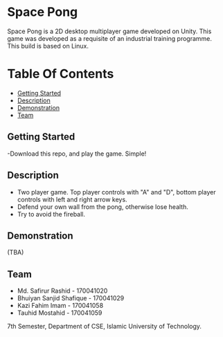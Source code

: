 # Space Pong
Space Pong is a 2D desktop multiplayer game developed on Unity. This game was developed as a requisite of an industrial training programme. This build is based on Linux.

# Table Of Contents
- [Getting Started](#getting-started)
- [Description](#description)
- [Demonstration](#demonstration)
- [Team](#team)

## Getting Started

-Download this repo, and play the game. Simple!

## Description

- Two player game. Top player controls with "A" and "D", bottom player controls with left and right arrow keys.
- Defend your own wall from the pong, otherwise lose health.
- Try to avoid the fireball.

## Demonstration

(TBA)


## Team

- Md. Safirur Rashid - 170041020
- Bhuiyan Sanjid Shafique - 170041029
- Kazi Fahim Imam - 170041058
- Tauhid Mostahid - 170041059

7th Semester, Department of CSE, Islamic University of Technology.

